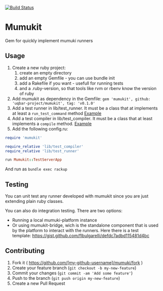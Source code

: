 [![Build Status](https://travis-ci.org/uqbar-project/mumukit.svg)](https://travis-ci.org/uqbar-project/mumukit)

# Mumukit

Gem for quickly implement mumuki runners

## Usage

1. Create a new ruby project: 
    1. create an empty directory
    2. add an empty Gemfile - you can use bundle init
    3. add a Rakefile if you want - usefull for running tests
    4. and a .ruby-version, so that tools like rvm or rbenv know the version of ruby
2. Add mumukit as dependency in the Gemfile: `gem 'mumukit', github: 'uqbar-project/mumukit', tag: 'v0.1.0'`
3. Add a test runner in lib/test_runner. It must be a class that at implements at least a `run_test_command` method [Example](https://github.com/uqbar-project/mumuki-plunit-server/blob/master/lib/test_runner.rb)
4. Add a test compiler in lib/test_compiler. It must be a class that at least implements a `compile` method.  [Example](https://github.com/uqbar-project/mumuki-plunit-server/blob/master/lib/test_compiler.rb)
5. Add the following config.ru:
```ruby
require 'mumukit'

require_relative 'lib/test_compiler'
require_relative 'lib/test_runner'

run Mumukit::TestServerApp
```

And run as `bundle exec rackup`

## Testing

You can unit test any runner developed with mumukit since you are just extending plain ruby classes. 

You can also do integration testing. There are two options: 

* Running a local mumuki-platform instance
* Or using mumukit-bridge, wich is the standalone component that is used by the platform to interact with the runners. Here there is a test template: https://gist.github.com/flbulgarelli/defdc7adbd115481d4bc

## Contributing

1. Fork it ( https://github.com/[my-github-username]/mumuki/fork )
2. Create your feature branch (`git checkout -b my-new-feature`)
3. Commit your changes (`git commit -am 'Add some feature'`)
4. Push to the branch (`git push origin my-new-feature`)
5. Create a new Pull Request
